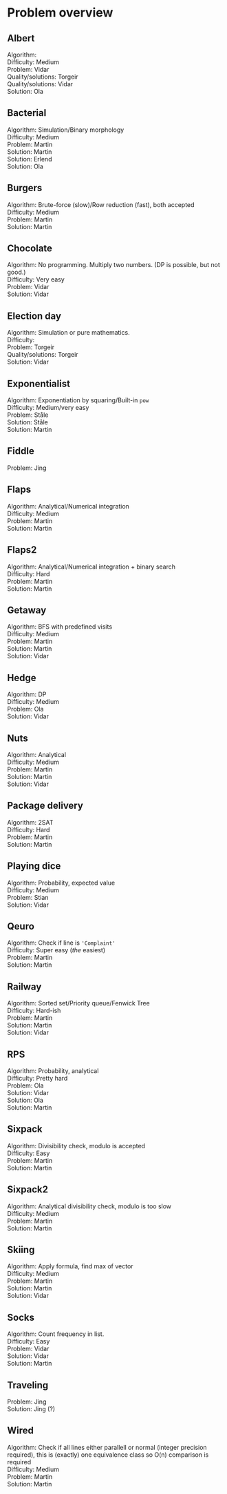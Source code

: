 # Problem overview

## Albert
Algorithm:  
Difficulty: Medium  
Problem: Vidar  
Quality/solutions: Torgeir  
Quality/solutions: Vidar  
Solution: Ola

## Bacterial
Algorithm: Simulation/Binary morphology  
Difficulty: Medium  
Problem: Martin  
Solution: Martin  
Solution: Erlend  
Solution: Ola

## Burgers
Algorithm: Brute-force (slow)/Row reduction (fast), both accepted  
Difficulty: Medium  
Problem: Martin  
Solution: Martin

## Chocolate
Algorithm: No programming. Multiply two numbers. (DP is possible, but not good.)  
Difficulty: Very easy  
Problem: Vidar  
Solution: Vidar

## Election day
Algorithm: Simulation or pure mathematics.  
Difficulty:  
Problem: Torgeir  
Quality/solutions: Torgeir  
Solution: Vidar

## Exponentialist
Algorithm: Exponentiation by squaring/Built-in `pow`  
Difficulty: Medium/very easy  
Problem: Ståle  
Solution: Ståle  
Solution: Martin

## Fiddle
Problem: Jing  

## Flaps
Algorithm: Analytical/Numerical integration  
Difficulty: Medium  
Problem: Martin  
Solution: Martin

## Flaps2
Algorithm: Analytical/Numerical integration + binary search  
Difficulty: Hard  
Problem: Martin  
Solution: Martin

## Getaway
Algorithm: BFS with predefined visits  
Difficulty: Medium  
Problem: Martin  
Solution: Martin  
Solution: Vidar

## Hedge
Algorithm: DP  
Difficulty: Medium  
Problem: Ola  
Solution: Vidar  

## Nuts
Algorithm: Analytical  
Difficulty: Medium  
Problem: Martin  
Solution: Martin  
Solution: Vidar

## Package delivery
Algorithm: 2SAT  
Difficulty: Hard  
Problem: Martin  
Solution: Martin

## Playing dice
Algorithm: Probability, expected value  
Difficulty: Medium  
Problem: Stian  
Solution: Vidar

## Qeuro
Algorithm: Check if line is `'Complaint'`  
Difficulty: Super easy (_the_ easiest)  
Problem: Martin  
Solution: Martin

## Railway
Algorithm: Sorted set/Priority queue/Fenwick Tree  
Difficulty: Hard-ish  
Problem: Martin  
Solution: Martin  
Solution: Vidar

## RPS
Algorithm: Probability, analytical  
Difficulty: Pretty hard  
Problem: Ola  
Solution: Vidar  
Solution: Ola  
Solution: Martin

## Sixpack
Algorithm: Divisibility check, modulo is accepted  
Difficulty: Easy  
Problem: Martin  
Solution: Martin

## Sixpack2
Algorithm: Analytical divisibility check, modulo is too slow  
Difficulty: Medium  
Problem: Martin  
Solution: Martin

## Skiing
Algorithm: Apply formula, find max of vector  
Difficulty: Medium  
Problem: Martin  
Solution: Martin  
Solution: Vidar

## Socks
Algorithm: Count frequency in list.  
Difficulty: Easy  
Problem: Vidar  
Solution: Vidar  
Solution: Martin

## Traveling
Problem: Jing  
Solution: Jing (?)

## Wired
Algorithm: Check if all lines either parallell or normal (integer precision required), this is (exactly) one equivalence class so O(n) comparison is required  
Difficulty: Medium  
Problem: Martin  
Solution: Martin
